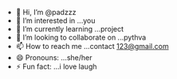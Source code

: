 - 👋 Hi, I’m @padzzz
- 👀 I’m interested in ...you
- 🌱 I’m currently learning ...project
- 💞️ I’m looking to collaborate on ...pythva
- 📫 How to reach me ...contact 123@gmail.com
- 😄 Pronouns: ...she/her
- ⚡ Fun fact: ...i love laugh

<!---
padzzz/padzzz is a ✨ special ✨ repository because its `README.md` (this file) appears on your GitHub profile.
You can click the Preview link to take a look at your changes.
--->
